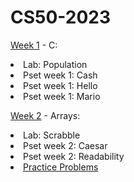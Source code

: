 # CS50-2023

<a href="https://github.com/sarahmayarchibald/CS50-2023/tree/main/week-1">Week 1</a> - C:
<li>Lab: Population</li>
<li>Pset week 1: Cash</li>
<li>Pset week 1: Hello</li>
<li>Pset week 1: Mario</li>
<div></div>

<a href="https://github.com/sarahmayarchibald/CS50-2023/tree/main/week-2">Week 2</a> - Arrays:
<li>Lab: Scrabble</li>
<li>Pset week 2: Caesar</li>
<li>Pset week 2: Readability</li>
<li><a href="https://github.com/sarahmayarchibald/CS50-2023/tree/main/week-2/Practice%20Problems-Optional">Practice Problems</a></li>
